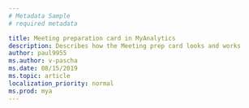 ```yaml
---
# Metadata Sample
# required metadata

title: Meeting preparation card in MyAnalytics
description: Describes how the Meeting prep card looks and works 
author: paul9955
ms.author: v-pascha
ms.date: 08/15/2019
ms.topic: article
localization_priority: normal 
ms.prod: mya
---
```



 
